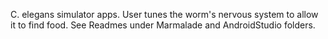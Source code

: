 C. elegans simulator apps.
User tunes the worm's nervous system to allow it to find food.
See Readmes under Marmalade and AndroidStudio folders.

